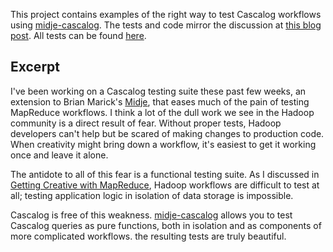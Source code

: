 This project contains examples of the right way to test Cascalog workflows using [midje-cascalog](https://github.com/sritchie/midje-cascalog). The tests and code mirror the discussion at [this blog post](http://sritchie.github.com/2011/09/30/testing-cascalog-with-midje.html). All tests can be found [here](https://github.com/sritchie/cascalog-testing-demo/blob/master/test/cascalog/testing_demo/core_test.clj).

## Excerpt

I've been working on a Cascalog testing suite these past few weeks, an extension to Brian Marick's [Midje](https://github.com/marick/Midje), that eases much of the pain of testing MapReduce workflows. I think a lot of the dull work we see in the Hadoop community is a direct result of fear. Without proper tests, Hadoop developers can't help but be scared of making changes to production code. When creativity might bring down a workflow, it's easiest to get it working once and leave it alone.

The antidote to all of this fear is a functional testing suite. As I discussed in [Getting Creative with MapReduce](http://sritchie.github.com/2011/09/29/getting-creative-with-mapreduce.html), Hadoop workflows are difficult to test at all; testing application logic in isolation of data storage is impossible.

Cascalog is free of this weakness. [midje-cascalog](https://github.com/sritchie/midje-cascalog) allows you to test Cascalog queries as pure functions, both in isolation and as components of more complicated workflows. the resulting tests are truly beautiful.
